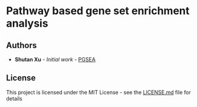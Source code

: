 # Pathway based gene set enrichment analysis


## Authors

* **Shutan Xu** - *Initial work* - [PGSEA](https://github.com/xushutan/PathwayEnrichment)

## License

This project is licensed under the MIT License - see the [LICENSE.md](LICENSE.md) file for details

